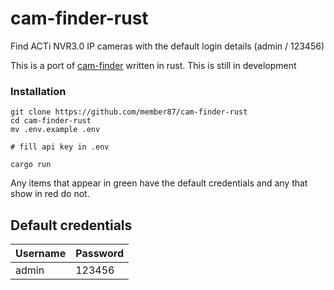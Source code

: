 # cam-finder-rust
Find ACTi NVR3.0 IP cameras with the default login details (admin / 123456) 

This is a port of [cam-finder](https://github.com/member87/cam-finder) written in rust. This is still in development

### Installation

```shell
git clone https://github.com/member87/cam-finder-rust
cd cam-finder-rust
mv .env.example .env

# fill api key in .env

cargo run
```

Any items that appear in green have the default credentials and any that show in red do not.


## Default credentials
| Username      | Password |
| -----------   | ----------- |
| admin         | 123456       |
